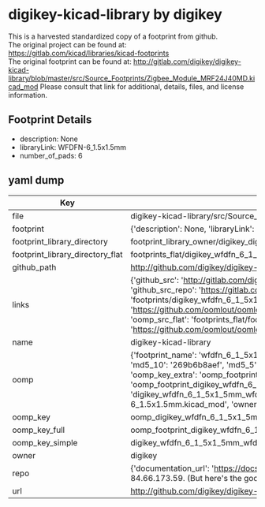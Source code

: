 # digikey-kicad-library by digikey  
This is a harvested standardized copy of a footprint from github.  
The original project can be found at:  
https://gitlab.com/kicad/libraries/kicad-footprints  
The original footprint can be found at:
http://gitlab.com/digikey/digikey-kicad-library/blob/master/src/Source_Footprints/Zigbee_Module_MRF24J40MD.kicad_mod
Please consult that link for additional, details, files, and license information.  
## Footprint Details
* description: None  
* libraryLink: WFDFN-6_1.5x1.5mm  
* number_of_pads: 6  
## yaml dump  
| Key | Value |  
| --- | --- |  
| file | digikey-kicad-library/src/Source_Footprints/WFDFN-6_1.5x1.5mm.kicad_mod |  
| footprint | {'description': None, 'libraryLink': 'WFDFN-6_1.5x1.5mm', 'number_of_pads': 6} |  
| footprint_library_directory | footprint_library_owner/digikey_digikey-kicad-library |  
| footprint_library_directory_flat | footprints_flat/digikey_wfdfn_6_1_5x1_5mm_wfdfn_6_1_5x1_5mm/working |  
| github_path | http://github.com/digikey/digikey-kicad-library/blob/master/src/Source_Footprints/WFDFN-6_1.5x1.5mm.kicad_mod |  
| links | {'github_src': 'http://gitlab.com/digikey/digikey-kicad-library/blob/master/src/Source_Footprints/Zigbee_Module_MRF24J40MD.kicad_mod', 'github_src_repo': 'https://gitlab.com/kicad/libraries/kicad-footprints', 'oomp_bot': 'footprints/digikey_wfdfn_6_1_5x1_5mm_wfdfn_6_1_5x1_5mm/working', 'oomp_bot_github': 'https://github.com/oomlout/oomlout_oomp_footprint_bot/tree/main/footprints/digikey_wfdfn_6_1_5x1_5mm_wfdfn_6_1_5x1_5mm/working', 'oomp_src_flat': 'footprints_flat/footprints_flat/digikey_wfdfn_6_1_5x1_5mm_wfdfn_6_1_5x1_5mm/working', 'oomp_src_flat_github': 'https://github.com/oomlout/oomlout_oomp_footprint_src/tree/main/footprints_flat/digikey_wfdfn_6_1_5x1_5mm_wfdfn_6_1_5x1_5mm/working'} |  
| name | digikey-kicad-library |  
| oomp | {'footprint_name': 'wfdfn_6_1_5x1_5mm', 'library_name': 'wfdfn_6_1_5x1_5mm_kicad_mod', 'md5': '269b6b8aef72e809de7861963e4c502e', 'md5_10': '269b6b8aef', 'md5_5': '269b6', 'md5_6': '269b6b', 'oomp_key': 'oomp_digikey_wfdfn_6_1_5x1_5mm_wfdfn_6_1_5x1_5mm', 'oomp_key_extra': 'oomp_footprint_digikey_wfdfn_6_1_5x1_5mm_wfdfn_6_1_5x1_5mm', 'oomp_key_full': 'oomp_footprint_digikey_wfdfn_6_1_5x1_5mm_wfdfn_6_1_5x1_5mm_269b6b', 'oomp_key_simple': 'digikey_wfdfn_6_1_5x1_5mm_wfdfn_6_1_5x1_5mm', 'original_filename': 'digikey-kicad-library/src/Source_Footprints/WFDFN-6_1.5x1.5mm.kicad_mod', 'owner_name': 'digikey'} |  
| oomp_key | oomp_digikey_wfdfn_6_1_5x1_5mm_wfdfn_6_1_5x1_5mm |  
| oomp_key_full | oomp_footprint_digikey_wfdfn_6_1_5x1_5mm_wfdfn_6_1_5x1_5mm |  
| oomp_key_simple | digikey_wfdfn_6_1_5x1_5mm_wfdfn_6_1_5x1_5mm |  
| owner | digikey |  
| repo | {'documentation_url': 'https://docs.github.com/rest/overview/resources-in-the-rest-api#rate-limiting', 'message': "API rate limit exceeded for 84.66.173.59. (But here's the good news: Authenticated requests get a higher rate limit. Check out the documentation for more details.)"} |  
| url | http://github.com/digikey/digikey-kicad-library |  

